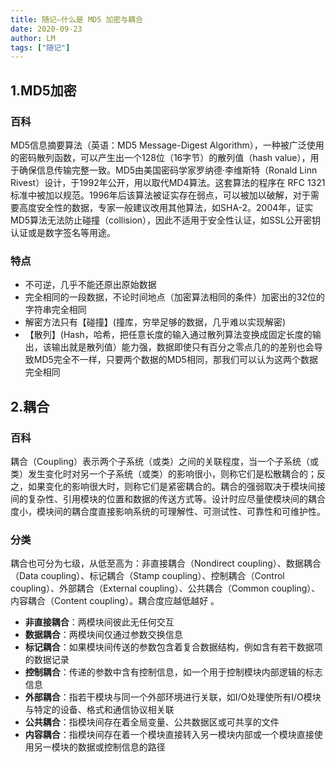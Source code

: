```yaml
---
title: 随记—什么是 MD5 加密与耦合
date: 2020-09-23
author: LM
tags: ["随记"]
---
```


## 1.MD5加密

### 百科

MD5信息摘要算法（英语：MD5 Message-Digest Algorithm），一种被广泛使用的密码散列函数，可以产生出一个128位（16字节）的散列值（hash value），用于确保信息传输完整一致。MD5由美国密码学家罗纳德·李维斯特（Ronald Linn Rivest）设计，于1992年公开，用以取代MD4算法。这套算法的程序在 RFC 1321 标准中被加以规范。1996年后该算法被证实存在弱点，可以被加以破解，对于需要高度安全性的数据，专家一般建议改用其他算法，如SHA-2。2004年，证实MD5算法无法防止碰撞（collision），因此不适用于安全性认证，如SSL公开密钥认证或是数字签名等用途。

### 特点

- 不可逆，几乎不能还原出原始数据
- 完全相同的一段数据，不论时间地点（加密算法相同的条件）加密出的32位的字符串完全相同
- 解密方法只有【碰撞】(撞库，穷举足够的数据，几乎难以实现解密)
- 【散列】(Hash，哈希，把任意长度的输入通过散列算法变换成固定长度的输出，该输出就是散列值）能力强，数据即使只有百分之零点几的的差别也会导致MD5完全不一样，只要两个数据的MD5相同，那我们可以认为这两个数据完全相同

## 2.耦合

### 百科

耦合（Coupling）表示两个子系统（或类）之间的关联程度，当一个子系统（或类）发生变化时对另一个子系统（或类）的影响很小，则称它们是松散耦合的；反之，如果变化的影响很大时，则称它们是紧密耦合的。耦合的强弱取决于模块间接间的复杂性、引用模块的位置和数据的传送方式等。设计时应尽量使模块间的耦合度小，模块间的耦合度直接影响系统的可理解性、可测试性、可靠性和可维护性。

### 分类

耦合也可分为七级，从低至高为：非直接耦合（Nondirect coupling）、数据耦合（Data coupling）、标记耦合（Stamp coupling）、控制耦合（Control coupling）、外部耦合（External coupling）、公共耦合（Common coupling）、内容耦合（Content coupling）。耦合度应越低越好 。

- **非直接耦合**：两模块间彼此无任何交互
- **数据耦合**：两模块间仅通过参数交换信息
- **标记耦合**：如果模块间传送的参数包含着复合数据结构，例如含有若干数据项的数据记录
- **控制耦合**：传递的参数中含有控制信息，如一个用于控制模块内部逻辑的标志信息
- **外部耦合**：指若干模块与同一个外部环境进行关联，如I/O处理使所有I/O模块与特定的设备、格式和通信协议相关联
- **公共耦合**：指模块间存在着全局变量、公共数据区或可共享的文件
- **内容耦合**：指模块间存在着一个模块直接转入另一模块内部或一个模块直接使用另一模块的数据或控制信息的路径